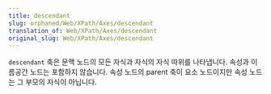 ```yaml
---
title: descendant
slug: orphaned/Web/XPath/Axes/descendant
translation_of: Web/XPath/Axes/descendant
original_slug: Web/XPath/Axes/descendant
---
```


`descendant` 축은 문맥 노드의 모든 자식과 자식의 자식 따위를 나타냅니다. 속성과 이름공간 노드는 포함하지 않습니다. 속성 노드의 parent 축이 요소 노드이지만 속성 노드는 그 부모의 자식이 아닙니다.
